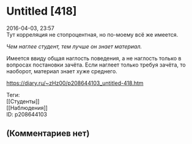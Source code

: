 Untitled [418]
==============

  
2016-04-03, 23:57  
 Тут корреляция не стопроцентная, но по-моему всё же имеется.   
   
  *Чем наглее студент, тем лучше он знает материал.*    
   
 Имеется ввиду общая наглость поведения, а не наглость только в вопросах постановки зачёта. Если наглеет только требуя зачёта, то наоборот, материал знает хуже среднего.   
  
<https://diary.ru/~zHz00/p208644103_untitled-418.htm>  
  
Теги:  
[[Студенты]]  
[[Наблюдения]]  
ID: p208644103  


(Комментариев нет)
------------------